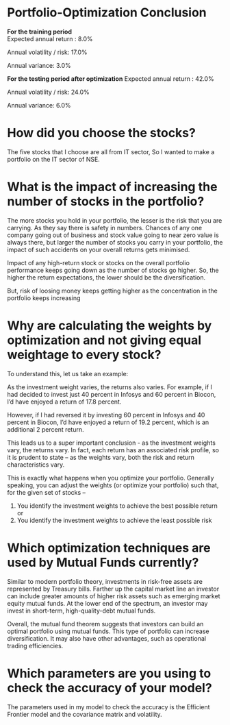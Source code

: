 # Portfolio-Optimization Conclusion

**For the training period**                       
Expected annual return : 8.0% 

Annual volatility / risk: 17.0% 

Annual variance: 3.0%

**For the testing period after optimization** 
Expected annual return : 42.0% 

Annual volatility / risk: 24.0% 

Annual variance: 6.0%

# **How did you choose the stocks?** 

The five stocks that I choose are all from IT sector, So I wanted to make a portfolio on the IT sector of NSE.

# **What is the impact of increasing the number of stocks in the portfolio?** 

The more stocks you hold in your portfolio, the lesser is the risk that you are carrying. As they say there is safety in numbers. Chances of any one company going out of business and stock value going to near zero value is always there, but larger the number of stocks you carry in your portfolio, the impact of such accidents on your overall returns gets minimised. 

Impact of any high-return stock or stocks on the overall portfolio performance keeps going down as the number of stocks go higher. So, the higher the return expectations, the lower should be the diversification. 

But, risk of loosing money keeps getting higher as the concentration in the portfolio keeps increasing

# **Why are calculating the weights by optimization and not giving equal weightage to every stock?** 

To understand this, let us take an example:

As the investment weight varies, the returns also varies. For example, if I had decided to invest just 40 percent in Infosys and 60 percent in Biocon, I’d have enjoyed a return of 17.8 percent.

However, if I had reversed it by investing 60 percent in Infosys and 40 percent in Biocon, I’d have enjoyed a return of 19.2 percent, which is an additional 2 percent return.

This leads us to a super important conclusion - as the investment weights vary, the returns vary. In fact, each return has an associated risk profile, so it is prudent to state – as the weights vary, both the risk and return characteristics vary.

This is exactly what happens when you optimize your portfolio. Generally speaking, you can adjust the weights (or optimize your portfolio) such that, for the given set of stocks –

1) You identify the investment weights to achieve the best possible return or 
2) You identify the investment weights to achieve the least possible risk

# **Which optimization techniques are used by Mutual Funds currently?** 

Similar to modern portfolio theory, investments in risk-free assets are represented by Treasury bills. Farther up the capital market line an investor can include greater amounts of higher risk assets such as emerging market equity mutual funds. At the lower end of the spectrum, an investor may invest in short-term, high-quality-debt mutual funds.

Overall, the mutual fund theorem suggests that investors can build an optimal portfolio using mutual funds. This type of portfolio can increase diversification. It may also have other advantages, such as operational trading efficiencies.


# **Which parameters are you using to check the accuracy of your model?** 

The parameters used in my model to check the accuracy is the Efficient Frontier model and the covariance matrix and volatility.
